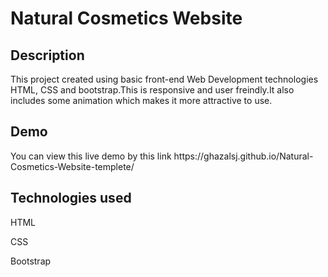 <h1>Natural Cosmetics Website</h1>
<h2>Description</h2>
<p>
This project created using basic front-end Web Development technologies HTML, CSS and bootstrap.This is responsive and user freindly.It also includes some animation which makes it more attractive to use.
<h2>Demo</h2>
<p>
You can view this live demo by this link https://ghazalsj.github.io/Natural-Cosmetics-Website-templete/</p>
<h2>Technologies used</h2>
<p>HTML</p>
<p>CSS </p>
<p>Bootstrap</p>

